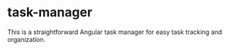 # task-manager
This is a straightforward Angular task manager for easy task tracking and organization.
